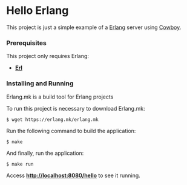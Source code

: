 #  Hello Erlang

This project is just a simple example of a [Erlang](https://www.erlang.org/) server using [Cowboy](https://github.com/ninenines/cowboy).

### Prerequisites

This project only requires Erlang:
* **[Erl](http://erlang.org/doc/installation_guide/users_guide.html)**
### Installing and Running

Erlang.mk is a build tool for Erlang projects

To run this project is necessary to download Erlang.mk:
```
$ wget https://erlang.mk/erlang.mk
```

Run the following command to build the application:
```
$ make
```

And finally, run the application:
```
$ make run
```

Access **[http://localhost:8080/hello](http://localhost:8080/hello)** to see it running.
